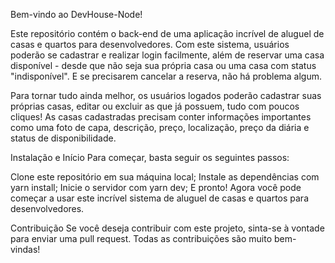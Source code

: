 Bem-vindo ao DevHouse-Node!

Este repositório contém o back-end de uma aplicação incrível de aluguel de casas e quartos para desenvolvedores. Com este sistema, usuários poderão se cadastrar e realizar login facilmente, além de reservar uma casa disponível - desde que não seja sua própria casa ou uma casa com status "indisponível". E se precisarem cancelar a reserva, não há problema algum.

Para tornar tudo ainda melhor, os usuários logados poderão cadastrar suas próprias casas, editar ou excluir as que já possuem, tudo com poucos cliques! As casas cadastradas precisam conter informações importantes como uma foto de capa, descrição, preço, localização, preço da diária e status de disponibilidade.

Instalação e Início
Para começar, basta seguir os seguintes passos:

Clone este repositório em sua máquina local;
Instale as dependências com yarn install;
Inicie o servidor com yarn dev;
E pronto! Agora você pode começar a usar este incrível sistema de aluguel de casas e quartos para desenvolvedores.

Contribuição
Se você deseja contribuir com este projeto, sinta-se à vontade para enviar uma pull request. Todas as contribuições são muito bem-vindas!
